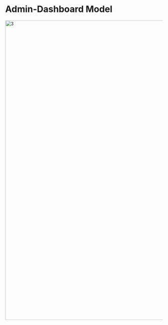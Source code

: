 # Admin-Dashboard Model

<img width="960" alt="3" src="https://www.linkpicture.com/q/Ảnh-chụp-màn-hình-2021-09-30-221323.png">

